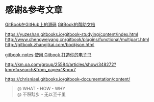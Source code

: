 # 感谢&参考文章

[GitBook在GitHub上的源码](https://github.com/GitbookIO/gitbook)
[GitBook的帮助文档](https://toolchain.gitbook.com/)

https://yuzeshan.gitbooks.io/gitbook-studying/content/index.html
http://www.chengweiyang.cn/gitbook/plugins/functional/multipart.html
http://gitbook.zhangjikai.com/bookjson.html

[gitbook-notes](https://dunwu.gitbooks.io/gitbook-notes)
[使用 Gitbook 打造你的电子书](https://zhuanlan.zhihu.com/p/34946169)

http://km.oa.com/group/25584/articles/show/348272?kmref=search&from_page=1&no=7

https://chrisniael.gitbooks.io/gitbook-documentation/content/

> @ WHAT - HOW - WHY  
> @ 不积跬步 - 无以至千里